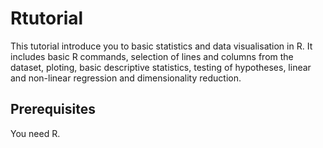 # Rtutorial
This tutorial introduce you to basic statistics and data visualisation in R. It includes basic R commands, selection of lines and columns from the dataset, ploting, basic descriptive statistics, testing of hypotheses, linear and non-linear regression and dimensionality reduction.
## Prerequisites
You need R.

